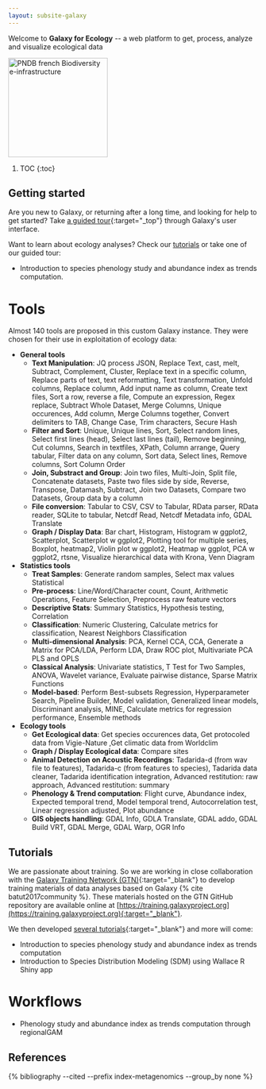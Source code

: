 ```yaml
---
layout: subsite-galaxy
---
```


Welcome to **Galaxy for Ecology** -- a web platform to get, process, analyze and visualize ecological data

<img src="/assets/media//Galaxy-E-concarneau-team-2018-logo.gif" height="200px" alt="PNDB french Biodiversity e-infrastructure"/>


1. TOC
{:toc}

## Getting started

Are you new to Galaxy, or returning after a long time, and looking for help to get started? Take [a guided tour](https://ecology.usegalaxy.eu/tours/core.galaxy_ui){:target="_top"} through Galaxy's user interface.

Want to learn about ecology analyses? Check our [tutorials](#tutorials) or take one of our guided tour:

- Introduction to species phenology study and abundance index as trends computation.

# Tools

Almost 140 tools are proposed in this custom Galaxy instance. They were chosen for their use in exploitation of ecology data:

- **General tools**
    - **Text Manipulation**: JQ process JSON, Replace Text, cast, melt, Subtract, Complement, Cluster, Replace text in a specific column, Replace parts of text, text reformatting, Text transformation, Unfold columns, Replace column, Add input name as column, Create text files, Sort a row, reverse a file, Compute an expression, Regex replace, Subtract Whole Dataset, Merge Columns, Unique occurences, Add column, Merge Columns together, Convert delimiters to TAB, Change Case, Trim characters, Secure Hash
    - **Filter and Sort**: Unique, Unique lines, Sort, Select random lines, Select first lines (head), Select last lines (tail), Remove beginning, Cut columns, Search in textfiles, XPath, Column arrange, Query tabular, Filter data on any column, Sort data, Select lines, Remove columns, Sort Column Order
    - **Join, Substract and Group**: Join two files, Multi-Join, Split file, Concatenate datasets, Paste two files side by side, Reverse, Transpose, Datamash, Subtract, Join two Datasets, Compare two Datasets, Group data by a column
    - **File conversion**: Tabular to CSV, CSV to Tabular, RData parser, RData reader, SQLite to tabular, Netcdf Read, Netcdf Metadata info, GDAL Translate
    - **Graph / Display Data**: Bar chart, Histogram, Histogram w ggplot2, Scatterplot, Scatterplot w ggplot2, Plotting tool for multiple series, Boxplot, heatmap2, Violin plot w ggplot2, Heatmap w ggplot, PCA w ggplot2, rtsne, Visualize hierarchical data with Krona, Venn Diagram
- **Statistics tools**
	- **Treat Samples**: Generate random samples, Select max values Statistical
	- **Pre-process**: Line/Word/Character count, Count, Arithmetic Operations, Feature Selection, Preprocess raw feature vectors
	- **Descriptive Stats**: Summary Statistics, Hypothesis testing, Correlation
	- **Classification**: Numeric Clustering, Calculate metrics for classification, Nearest Neighbors Classification
	- **Multi-dimensional Analysis**: PCA, Kernel CCA, CCA, Generate a Matrix for PCA/LDA, Perform LDA, Draw ROC plot, Multivariate PCA PLS and OPLS
	- **Classical Analysis**: Univariate statistics, T Test for Two Samples, ANOVA, Wavelet variance, Evaluate pairwise distance, Sparse Matrix Functions
	- **Model-based**: Perform Best-subsets Regression, Hyperparameter Search, Pipeline Builder, Model validation, Generalized linear models, Discriminant analysis, MINE, Calculate metrics for regression performance, Ensemble methods
- **Ecology tools**
    - **Get Ecological data**: Get species occurences data, Get protocoled data from Vigie-Nature ,Get climatic data from Worldclim
    - **Graph / Display Ecological data**: Compare sites
    - **Animal Detection on Acoustic Recordings**: Tadarida-d (from wav file to features), Tadarida-c (from features to species), Tadarida data cleaner, Tadarida identification integration, Advanced restitution: raw approach, Advanced restitution: summary
    - **Phenology & Trend computation**: Flight curve, Abundance index, Expected temporal trend, Model temporal trend, Autocorrelation test, Linear regression adjusted, Plot abundance
    - **GIS objects handling**: GDAL Info, GDLA Translate, GDAL addo, GDAL Build VRT, GDAL Merge, GDAL Warp, OGR Info


## Tutorials

We are passionate about training. So we are working in close collaboration with the [Galaxy Training Network (GTN)](https://galaxyproject.org/teach/gtn/){:target="_blank"} to develop training materials of data analyses based on Galaxy {% cite batut2017community %}. These materials hosted on the GTN GitHub repository are available online at [https://training.galaxyproject.org](https://training.galaxyproject.org){:target="_blank"}.

We then developed [several tutorials](https://training.galaxyproject.org/training-material/topics/ecology/){:target="_blank"} and more will come:

- Introduction to species phenology study and abundance index as trends computation
- Introduction to Species Distribution Modeling (SDM) using Wallace R Shiny app

# Workflows

- Phenology study and abundance index as trends computation through regionalGAM

## References
{% bibliography --cited --prefix index-metagenomics --group_by none %}

